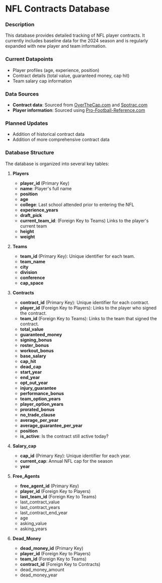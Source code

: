 # NFL Contracts Database

### Description
This database provides detailed tracking of NFL player contracts. It currently includes baseline data for the 2024 season and is regularly expanded with new player and team information.

### Current Datapoints
- Player profiles (age, experience, position)
- Contract details (total value, guaranteed money, cap hit)
- Team salary cap information

### Data Sources
- **Contract data**: Sourced from [OverTheCap.com](https://overthecap.com) and [Spotrac.com](https://spotrac.com)
- **Player information**: Sourced using [Pro-Football-Reference.com](https://pro-football-reference.com)

### Planned Updates
- Addition of historical contract data
- Addition of more comprehensive contract data

### Database Structure

The database is organized into several key tables:

1. **Players**
   - **player_id** (Primary Key)
   - **name**: Player's full name
   - **position**
   - **age**
   - **college**: Last school attended prior to entering the NFL
   - **experience_years**
   - **draft_pick**
   - **current_team_id**: (Foreign Key to Teams) Links to the player's current team
   - **height**
   - **weight**

2. **Teams**
   - **team_id** (Primary Key): Unique identifier for each team.
   - **team_name**
   - **city**
   - **division**
   - **conference**
   - **cap_space**

3. **Contracts**
   - **contract_id** (Primary Key): Unique identifier for each contract.
   - **player_id** (Foreign Key to Players): Links to the player who signed the contract.
   - **team_id** (Foreign Key to Teams): Links to the team that signed the contract.
   - **total_value**
   - **guaranteed_money**
   - **signing_bonus**
   - **roster_bonus**
   - **workout_bonus**
   - **base_salary**
   - **cap_hit**
   - **dead_cap**
   - **start_year**
   - **end_year**
   - **opt_out_year**
   - **injury_guarantee**
   - **performance_bonus**
   - **team_option_years**
   - **player_option_years**
   - **prorated_bonus**
   - **no_trade_clause**
   - **average_per_year**
   - **average_guarantee_per_year**
   - **position**
   - **is_active**: Is the contract still active today?

4. **Salary_cap**
   - **cap_id** (Primary Key): Unique identifier for each year.
   - **current_cap**: Annual NFL cap for the season
   - **year**
  
5. **Free_Agents**
   - **free_agent_id** (Primary Key)
   - **player_id** (Foreign Key to Players)
   - **last_team_id** (Foreign Key to Teams)
   - last_contract_value
   - last_contract_years
   - last_contract_end_year
   - age
   - asking_value
   - asking_years

6. **Dead_Money**
   - **dead_money_id** (Primary Key)
   - **player_id** (Foreign Key to Players)
   - **team_id** (Foreign Key to Teams)
   - **contract_id** (Foreign Key to Contracts)
   - dead_money_amount
   - dead_money_year
